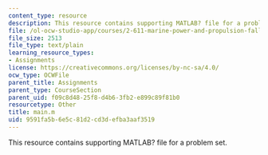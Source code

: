 ```yaml
---
content_type: resource
description: This resource contains supporting MATLAB? file for a problem set.
file: /ol-ocw-studio-app/courses/2-611-marine-power-and-propulsion-fall-2006/9591fa5b6e5c81d2cd3defba3aaf3519_main.m
file_size: 2513
file_type: text/plain
learning_resource_types:
- Assignments
license: https://creativecommons.org/licenses/by-nc-sa/4.0/
ocw_type: OCWFile
parent_title: Assignments
parent_type: CourseSection
parent_uid: f09c8d48-25f8-d4b6-3fb2-e899c89f81b0
resourcetype: Other
title: main.m
uid: 9591fa5b-6e5c-81d2-cd3d-efba3aaf3519
---
```

This resource contains supporting MATLAB? file for a problem set.